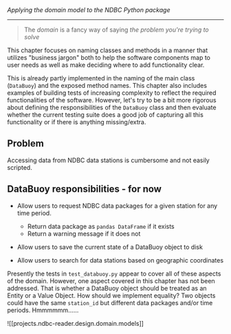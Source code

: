 _Applying the domain model to the NDBC Python package_

---

> The _domain_ is a fancy way of saying _the problem you're trying to solve_


This chapter focuses on naming classes and methods in a manner that utilizes "business jargon" both to help the software components map to user needs as well as make deciding where to add functionality clear.

This is already partly implemented in the naming of the main class (`DataBuoy`) and the exposed method names.  This chapter also includes examples of building tests of increasing complexity to reflect the required functionalities of the software.  However, let's try to be a bit more rigorous about defining the responsibilities of the `DataBuoy` class and then evaluate whether the current testing suite does a good job of capturing all this functionality or if there is anything missing/extra.

## Problem
Accessing data from NDBC data stations is cumbersome and not easily scripted.

## DataBuoy responsibilities - for now
* Allow users to request NDBC data packages for a given station for any time period.
    * Return data package as `pandas DataFrame` if it exists
    * Return a warning message if it does not

* Allow users to save the current state of a DataBuoy object to disk
* Allow users to search for data stations based on geographic coordinates

Presently the tests in `test_databuoy.py` appear to cover all of these aspects of the domain.  However, one aspect covered in this chapter has not been addressed.  That is whether a DataBuoy object should be treated as an Entity or a Value Object.  How should we implement equality?  Two objects could have the same `station_id` but different data packages and/or time periods.  Hmmmmmm......


![[projects.ndbc-reader.design.domain.models]]

